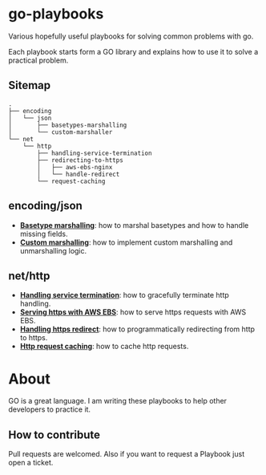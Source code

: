 # go-playbooks
Various hopefully useful playbooks for solving common problems with go.

Each playbook starts form a GO library and explains how to use it to solve a practical problem.


## Sitemap

```
.
├── encoding
│   └── json
│       ├── basetypes-marshalling
│       └── custom-marshaller
└── net
    └── http
        ├── handling-service-termination
        ├── redirecting-to-https
        │   ├── aws-ebs-nginx
        │   └── handle-redirect
        └── request-caching
```

## encoding/json

* <b>[Basetype marshalling](https://github.com/msama/go-playbooks/tree/master/encoding/json/basetypes-marshalling)</b>: how to marshal basetypes and how to handle missing fields.
* <b>[Custom marshalling](https://github.com/msama/go-playbooks/tree/master/encoding/json/custom-marshaller)</b>: how to implement custom marshalling and unmarshalling logic.

## net/http

* <b>[Handling service termination](https://github.com/msama/go-playbooks/tree/master/net/http/handling-service-termination)</b>: how to gracefully terminate http handling.
* <b>[Serving https with AWS EBS](https://github.com/msama/go-playbooks/tree/master/net/http/redirecting-to-https/aws-ebs-nginx)</b>: how to serve https requests with AWS EBS.
* <b>[Handling https redirect](https://github.com/msama/go-playbooks/tree/master/net/http/redirecting-to-https/handle-redirect)</b>: how to programmatically redirecting from http to https.
* <b>[Http request caching](https://github.com/msama/go-playbooks/tree/master/net/http/request-caching)</b>: how to cache http requests.

# About

GO is a great language. I am writing these playbooks to help other developers to practice it.

## How to contribute

Pull requests are welcomed. Also if you want to request a Playbook just open a ticket.

